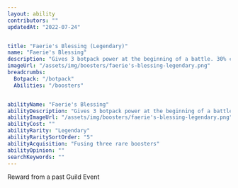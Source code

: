 ```yaml
---
layout: ability
contributors: ""
updatedAt: "2022-07-24"


title: "Faerie's Blessing (Legendary)"
name: "Faerie's Blessing"
description: "Gives 3 botpack power at the beginning of a battle. 30% chance to gain 1 botpack power when using a botpack ability - "
imageUrl: "/assets/img/boosters/faerie's-blessing-legendary.png"
breadcrumbs:
  Botpack: "/botpack"
  Abilities: "/boosters"


abilityName: "Faerie's Blessing"
abilityDescription: "Gives 3 botpack power at the beginning of a battle. 30% chance to gain 1 botpack power when using a botpack ability"
abilityImageUrl: "/assets/img/boosters/faerie's-blessing-legendary.png"
abilityCost: ""
abilityRarity: "Legendary"
abilityRaritySortOrder: "5"
abilityAcquisition: "Fusing three rare boosters"
abilityOpinion: ""
searchKeywords: ""
---
```



Reward from a past Guild Event
